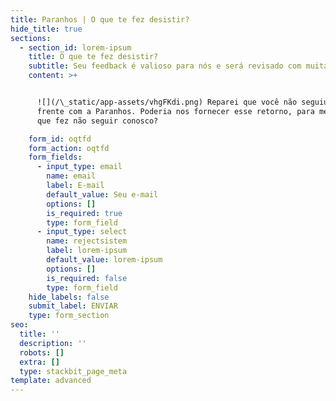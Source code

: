 ```yaml
---
title: Paranhos | O que te fez desistir?
hide_title: true
sections:
  - section_id: lorem-ipsum
    title: O que te fez desistir?
    subtitle: Seu feedback é valioso para nós e será revisado com muita cautela.
    content: >+


      ![](/\_static/app-assets/vhgFKdi.png) Reparei que você não seguiu em
      frente com a Paranhos. Poderia nos fornecer esse retorno, para melhorar o
      que fez não seguir conosco?

    form_id: oqtfd
    form_action: oqtfd
    form_fields:
      - input_type: email
        name: email
        label: E-mail
        default_value: Seu e-mail
        options: []
        is_required: true
        type: form_field
      - input_type: select
        name: rejectsistem
        label: lorem-ipsum
        default_value: lorem-ipsum
        options: []
        is_required: false
        type: form_field
    hide_labels: false
    submit_label: ENVIAR
    type: form_section
seo:
  title: ''
  description: ''
  robots: []
  extra: []
  type: stackbit_page_meta
template: advanced
---
```

